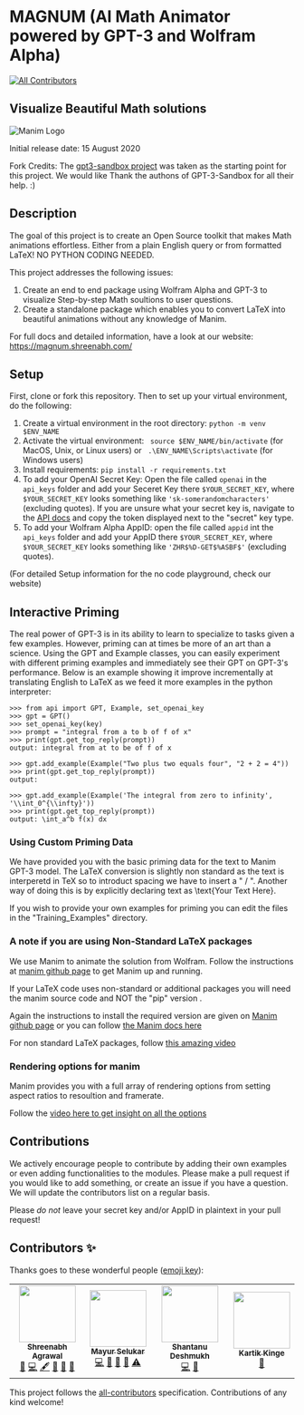 # MAGNUM (AI Math Animator powered by GPT-3 and Wolfram Alpha)
<!-- ALL-CONTRIBUTORS-BADGE:START - Do not remove or modify this section -->
[![All Contributors](https://img.shields.io/badge/all_contributors-4-orange.svg?style=flat-square)](#contributors-)
<!-- ALL-CONTRIBUTORS-BADGE:END -->
## Visualize Beautiful Math solutions 
![Manim Logo](https://img.techpowerup.org/200811/magnum-2-1.png)

Initial release date: 15 August 2020

Fork Credits: The [gpt3-sandbox project](https://github.com/shreyashankar/gpt3-sandbox) was taken as the starting point for this project. We would like Thank the authons of GPT-3-Sandbox for all their help. :)
## Description

The goal of this project is to create an Open Source toolkit that makes Math animations effortless. Either from a plain English query or from formatted LaTeX! NO PYTHON CODING NEEDED.

This project addresses the following issues:

1. Create an end to end package using Wolfram Alpha and GPT-3 to visualize Step-by-step Math soultions to user questions.
2. Create a standalone package which enables you to convert LaTeX into beautiful animations without any knowledge of Manim.

For full docs and detailed information, have a look at our website: https://magnum.shreenabh.com/ 

## Setup

First, clone or fork this repository. Then to set up your virtual environment, do the following:

1. Create a virtual environment in the root directory: `python -m venv $ENV_NAME`
2. Activate the virtual environment: ` source $ENV_NAME/bin/activate` (for MacOS, Unix, or Linux users) or ` .\ENV_NAME\Scripts\activate` (for Windows users)
3. Install requirements: `pip install -r requirements.txt`
4. To add your OpenAI Secret Key: Open the file called `openai` in the `api_keys` folder and add your Seceret Key there `$YOUR_SECRET_KEY`, where `$YOUR_SECRET_KEY` looks something like `'sk-somerandomcharacters'` (excluding quotes). If you are unsure what your secret key is, navigate to the [API docs](https://beta.openai.com/developer-quickstart) and copy the token displayed next to the "secret" key type.
5. To add your Wolfram Alpha AppID: open the file called `appid` int the `api_keys` folder and add your AppID there `$YOUR_SECRET_KEY`, where `$YOUR_SECRET_KEY` looks something like `'ZHR$%D-GET$%ASBF$'` (excluding quotes).

(For detailed Setup information for the no code playground, check our website)


## Interactive Priming

The real power of GPT-3 is in its ability to learn to specialize to tasks given a few examples. However, priming can at times be more of an art than a science. Using the GPT and Example classes, you can easily experiment with different priming examples and immediately see their GPT on GPT-3's performance. Below is an example showing it improve incrementally at translating English to LaTeX as we feed it more examples in the python interpreter: 

```
>>> from api import GPT, Example, set_openai_key
>>> gpt = GPT()
>>> set_openai_key(key)
>>> prompt = "integral from a to b of f of x"
>>> print(gpt.get_top_reply(prompt))
output: integral from at to be of f of x

>>> gpt.add_example(Example("Two plus two equals four", "2 + 2 = 4"))
>>> print(gpt.get_top_reply(prompt))
output:

>>> gpt.add_example(Example('The integral from zero to infinity', '\\int_0^{\\infty}'))
>>> print(gpt.get_top_reply(prompt))
output: \int_a^b f(x) dx

``` 
### Using Custom Priming Data
We have provided you with the basic priming data for the text to Manim GPT-3 model. 
The LaTeX conversion is slightly non standard as the text is interperetd in TeX so to introduct spacing we have to insert a " / ". Another way of doing this is by explicitly declaring text as \text{Your Text Here}.

If you wish to provide your own examples for priming you can edit the files in the "Training_Examples" directory. 

### A note if you are using Non-Standard LaTeX packages 
We use Manim to animate the solution from Wolfram. Follow the instructions at [manim github page](https://github.com/3b1b/manim) to get Manim up and running.

If your LaTeX code uses non-standard or additional packages you will need the manim source code and NOT the "pip" version .

Again the instructions to install the required version are given on [Manim github page](https://github.com/3b1b/manim) or you can follow [the Manim docs here](https://readthedocs.org/projects/manim/downloads/pdf/latest/)

For non standard LaTeX packages, follow [this amazing video](https://www.youtube.com/watch?v=VPYmZWTjHoU)

### Rendering options for manim 
Manim provides you with a full array of rendering options from setting aspect ratios to resoultion and framerate. 

Follow the [video here to get insight on all the options](https://www.youtube.com/watch?v=d_2V5mC2hx0)

## Contributions

We actively encourage people to contribute by adding their own examples or even adding functionalities to the modules. Please make a pull request if you would like to add something, or create an issue if you have a question. We will update the contributors list on a regular basis.

Please *do not* leave your secret key and/or AppID in plaintext in your pull request!

## Contributors ✨

Thanks goes to these wonderful people ([emoji key](https://allcontributors.org/docs/en/emoji-key)):

<!-- ALL-CONTRIBUTORS-LIST:START - Do not remove or modify this section -->
<!-- prettier-ignore-start -->
<!-- markdownlint-disable -->
<table>
  <tr>
    <td align="center"><a href="http://shreenabh.com"><img src="https://avatars3.githubusercontent.com/u/62369422?v=4" width="100px;" alt=""/><br /><sub><b>Shreenabh Agrawal</b></sub></a><br /><a href="https://github.com/Magnum-Math/Magnum/issues?q=author%3AShreenabh664" title="Bug reports">🐛</a> <a href="https://github.com/Magnum-Math/Magnum/commits?author=Shreenabh664" title="Code">💻</a> <a href="#content-Shreenabh664" title="Content">🖋</a> <a href="https://github.com/Magnum-Math/Magnum/commits?author=Shreenabh664" title="Documentation">📖</a> <a href="#design-Shreenabh664" title="Design">🎨</a> <a href="#projectManagement-Shreenabh664" title="Project Management">📆</a></td>
    <td align="center"><a href="https://mrselukar.github.io"><img src="https://avatars1.githubusercontent.com/u/35305019?v=4" width="100px;" alt=""/><br /><sub><b>Mayur Selukar</b></sub></a><br /><a href="https://github.com/Magnum-Math/Magnum/commits?author=mrselukar" title="Code">💻</a> <a href="https://github.com/Magnum-Math/Magnum/issues?q=author%3Amrselukar" title="Bug reports">🐛</a> <a href="https://github.com/Magnum-Math/Magnum/commits?author=mrselukar" title="Documentation">📖</a> <a href="#design-mrselukar" title="Design">🎨</a> <a href="https://github.com/Magnum-Math/Magnum/commits?author=mrselukar" title="Tests">⚠️</a></td>
    <td align="center"><a href="https://github.com/Nanu00"><img src="https://avatars3.githubusercontent.com/u/66585423?v=4" width="100px;" alt=""/><br /><sub><b>Shantanu Deshmukh</b></sub></a><br /><a href="https://github.com/Magnum-Math/Magnum/commits?author=Nanu00" title="Code">💻</a> <a href="https://github.com/Magnum-Math/Magnum/issues?q=author%3ANanu00" title="Bug reports">🐛</a></td>
    <td align="center"><a href="http://www.arvidhya.com"><img src="https://avatars3.githubusercontent.com/u/26987169?v=4" width="100px;" alt=""/><br /><sub><b>Kartik Kinge</b></sub></a><br /><a href="#ideas-kingekartik" title="Ideas, Planning, & Feedback">🤔</a></td>
  </tr>
</table>

<!-- markdownlint-enable -->
<!-- prettier-ignore-end -->
<!-- ALL-CONTRIBUTORS-LIST:END -->

This project follows the [all-contributors](https://github.com/all-contributors/all-contributors) specification. Contributions of any kind welcome!
